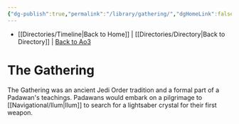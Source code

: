 ```yaml
---
{"dg-publish":true,"permalink":"/library/gathering/","dgHomeLink":false}
---
```


- [[Directories/Timeline\|Back to Home]] | [[Directories/Directory\|Back to Directory]] | [Back to Ao3](https://archiveofourown.org/works/19334440/chapters/45992584)

# The Gathering
The Gathering was an ancient Jedi Order tradition and a formal part of a Padawan's teachings. Padawans would embark on a pilgrimage to [[Navigational/Ilum\|Ilum]] to search for a lightsaber crystal for their first weapon. 


